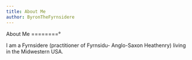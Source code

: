 ```yaml
---
title: About Me
author: ByronTheFyrnsidere
---
```


About Me
========°

I am a Fyrnsidere (practitioner of Fyrnsidu- Anglo-Saxon Heathenry) living in the Midwestern USA.

